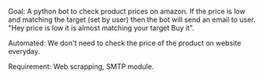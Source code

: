 Goal:
A python bot to check product prices on amazon.
If the price is low and matching the target (set by user) then the bot will send an email to user. "Hey price is low it is almost matching your target Buy it".

Automated: We don't need to check the price of the product on website everyday. 

Requirement: Web scrapping, SMTP module. 